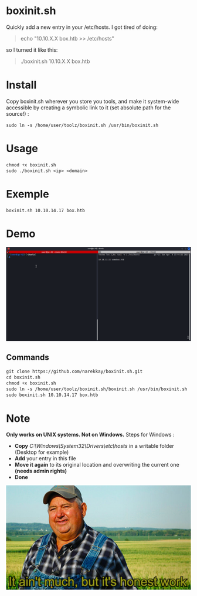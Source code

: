 # boxinit.sh
Quickly add a new entry in your /etc/hosts.
I got tired of doing:

> echo "10.10.X.X box.htb >> /etc/hosts"

so I turned it like this:
	
> ./boxinit.sh 10.10.X.X box.htb

# Install
Copy boxinit.sh wherever you store you tools, and make it system-wide accessible by creating a symbolic link to it (set absolute path for the source!) :

	sudo ln -s /home/user/toolz/boxinit.sh /usr/bin/boxinit.sh

# Usage
	chmod +x boxinit.sh
	sudo ./boxinit.sh <ip> <domain>
	
# Exemple
	boxinit.sh 10.10.14.17 box.htb

# Demo
![boxinit.sh Demo](boxinit_demo.gif)

## Commands

	git clone https://github.com/narekkay/boxinit.sh.git
	cd boxinit.sh
	chmod +x boxinit.sh
	sudo ln -s /home/user/toolz/boxinit.sh/boxinit.sh /usr/bin/boxinit.sh
	sudo boxinit.sh 10.10.14.17 box.htb


# Note
**Only works on UNIX systems.
Not on Windows.**
Steps for Windows :
- **Copy** *C:\Windows\System32\Drivers\etc\hosts* in a writable folder (Desktop for example)
- **Add** your entry in this file
- **Move it again** to its original location and overwriting the current one **(needs admin rights)**
- **Done** 

![It ain't much, but it's honest work](meme.jpg)
